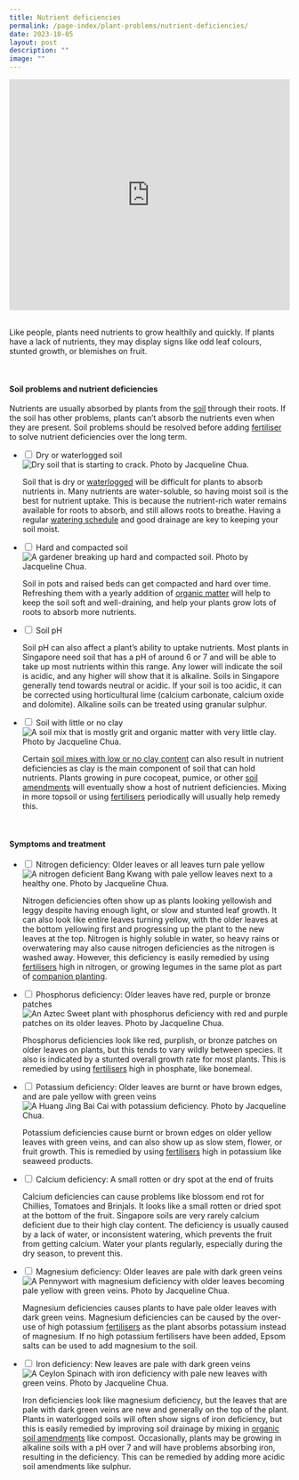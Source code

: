 ```yaml
---
title: Nutrient deficiencies
permalink: /page-index/plant-problems/nutrient-deficiencies/
date: 2023-10-05
layout: post
description: ""
image: ""
---
```

<section>
	<iframe width="100%" height="415" src="https://www.youtube.com/embed/dSfJVuVNB0c?si=n0MWx5ESwqZ2Y0xH" title="YouTube video player" frameborder="0" allow="accelerometer; autoplay; clipboard-write; encrypted-media; gyroscope; picture-in-picture; web-share" allowfullscreen=""></iframe>	<br>
	<br>
	<p>Like people, plants need nutrients to grow healthily and quickly. If plants have a lack of nutrients, they may display signs like odd leaf colours, stunted growth, or blemishes on fruit.</p>
	<br>
</section>

<section>
	<h4>Soil problems and nutrient deficiencies</h4>
	<p>Nutrients are usually absorbed by plants from the <a href="/page-index/horticulture-techniques/soil/">soil</a> through their roots. If the soil has other problems, plants can’t absorb the nutrients even when they are present. Soil problems should be resolved before adding <a href="/page-index/horticulture-techniques/fertilising/">fertiliser</a> to solve nutrient deficiencies over the long term.</p> 
	<ul class="jekyllcodex_accordion">
		<li><input type="checkbox" id="accordion1">
		<label for="accordion1">Dry or waterlogged soil</label><div>
			<img title="Dry soil that is starting to crack. Photo by Jacqueline Chua." src="/images/Horti%20techniques/DryGround_Jacchua.jpg">
			<p>Soil that is dry or <a href="/page-index/plant-problems/waterlogging/">waterlogged</a> will be difficult for plants to absorb nutrients in. Many nutrients are water-soluble, so having moist soil is the best for nutrient uptake. This is because the nutrient-rich water remains available for roots to absorb, and still allows roots to breathe. Having a regular <a href="/page-index/horticulture-techniques/watering/">watering schedule</a> and good drainage are key to keeping your soil moist. </p>
		</div></li>
		<li><input type="checkbox" id="accordion2">
		<label for="accordion2">Hard and compacted soil</label><div>
			<img title="A gardener breaking up hard and compacted soil. Photo by Jacqueline Chua." src="/images/Horti%20techniques/Soil_Breaking_JacChua.jpg"> 
			<p>Soil in pots and raised beds can get compacted and hard over time. Refreshing them with a yearly addition of <a href="/page-index/horticulture-techniques/soil-amendments/">organic matter</a> will help to keep the soil soft and well-draining, and help your plants grow lots of roots to absorb more nutrients.</p> 
		</div></li>
		<li><input type="checkbox" id="accordion3">
		<label for="accordion3">Soil pH</label><div> 
			<p>Soil pH can also affect a plant’s ability to uptake nutrients. Most plants in Singapore need soil that has a pH of around 6 or 7 and will be able to take up most nutrients within this range. Any lower will indicate the soil is acidic, and any higher will show that it is alkaline. Soils in Singapore generally tend towards neutral or acidic. If your soil is too acidic, it can be corrected using horticultural lime (calcium carbonate, calcium oxide and dolomite). Alkaline soils can be treated using granular sulphur.</p> 
		</div></li>
		<li><input type="checkbox" id="accordion4">
		<label for="accordion4">Soil with little or no clay</label><div>
			<img title="A soil mix that is mostly grit and organic matter with very little clay. Photo by Jacqueline Chua." src="/images/Horti%20techniques/Soil_SandySoil_Jacchua.jpg"> 
			<p>Certain <a href="/page-index/horticulture-techniques/soil/">soil mixes with low or no clay content</a> can also result in nutrient deficiencies as clay is the main component of soil that can hold nutrients. Plants growing in pure cocopeat, pumice, or other <a href="/page-index/horticulture-techniques/soil-amendments/">soil amendments</a> will eventually show a host of nutrient deficiencies. Mixing in more topsoil or using <a href="/page-index/horticulture-techniques/fertilising/">fertilisers</a> periodically will usually help remedy this.</p>
		</div></li>
	</ul>
	<br>
</section>

<section>
	<h4>Symptoms and treatment</h4>
	<ul class="jekyllcodex_accordion">
		<li><input type="checkbox" id="accordion5">
		<label for="accordion5">Nitrogen deficiency: Older leaves or all leaves turn pale yellow</label><div>
			<img title="A nitrogen deficient Bang Kwang with pale yellow leaves next to a healthy one. Photo by Jacqueline Chua." src="/images/Plant%20problems/nitrogendeficient_vs_jacquelinechua.jpg">
			<p>Nitrogen deficiencies often show up as plants looking yellowish and leggy despite having enough light, or slow and stunted leaf growth. It can also look like entire leaves turning yellow, with the older leaves at the bottom yellowing first and progressing up the plant to the new leaves at the top. Nitrogen is highly soluble in water, so heavy rains or overwatering may also cause nitrogen deficiencies as the nitrogen is washed away. However, this deficiency is easily remedied by using <a href="/page-index/horticulture-techniques/fertilising/">fertilisers</a> high in nitrogen, or growing legumes in the same plot as part of <a href="/page-index/horticulture-techniques/companion-planting/">companion planting</a>.</p> 
		</div></li>
		<li><input type="checkbox" id="accordion6">
		<label for="accordion6">Phosphorus deficiency: Older leaves have red, purple or bronze patches</label><div>
			<img title="An Aztec Sweet plant with phosphorus deficiency with red and purple patches on its older leaves. Photo by Jacqueline Chua." src="/images/Plant%20problems/NutientDeficient_JacChua%20(1).jpg"> 
			<p>Phosphorus deficiencies look like red, purplish, or bronze patches on older leaves on plants, but this tends to vary wildly between species. It also is indicated by a stunted overall growth rate for most plants. This is remedied by using <a href="/page-index/horticulture-techniques/fertilising/">fertilisers</a> high in phosphate, like bonemeal.</p> 
		</div></li>
		<li><input type="checkbox" id="accordion7">
		<label for="accordion7">Potassium deficiency: Older leaves are burnt or have brown edges, and are pale yellow with green veins </label><div>
			<img title="A Huang Jing Bai Cai with potassium deficiency. Photo by Jacqueline Chua." src="/images/Plant%20problems/SunburnAndChlorosis_JacChua.jpg"> 
			<p>Potassium deficiencies cause burnt or brown edges on older yellow leaves with green veins, and can also show up as slow stem, flower, or fruit growth. This is remedied by using <a href="/page-index/horticulture-techniques/fertilising/">fertilisers</a> high in potassium like seaweed products. </p>
		</div></li>
		<li><input type="checkbox" id="accordion8">
		<label for="accordion8">Calcium deficiency: A small rotten or dry spot at the end of fruits </label><div>
			<img title="" src="">  
			<p>Calcium deficiencies can cause problems like blossom end rot for Chillies, Tomatoes and Brinjals. It looks like a small rotten or dried spot at the bottom of the fruit. Singapore soils are very rarely calcium deficient due to their high clay content. The deficiency is usually caused by a lack of water, or inconsistent watering, which prevents the fruit from getting calcium. Water your plants regularly, especially during the dry season, to prevent this.</p> 
		</div></li>
		<li><input type="checkbox" id="accordion9">
		<label for="accordion9">Magnesium deficiency: Older leaves are pale with dark green veins </label><div>
			<img title="A Pennywort with magnesium deficiency with older leaves becoming pale yellow with green veins. Photo by Jacqueline Chua." src="/images/Plant%20problems/NitrogenDeficient_JacChua%20(3).jpg"> 
			<p>Magnesium deficiencies causes plants to have pale older leaves with dark green veins. Magnesium deficiencies can be caused by the over-use of high potassium <a href="/page-index/horticulture-techniques/fertilising/">fertilisers</a> as the plant absorbs potassium instead of magnesium. If no high potassium fertilisers have been added, Epsom salts can be used to add magnesium to the soil.</p> 
		</div></li>
		<li><input type="checkbox" id="accordion10">
		<label for="accordion10">Iron deficiency: New leaves are pale with dark green veins </label><div>
			<img title="A Ceylon Spinach with iron deficiency with pale new leaves with green veins. Photo by Jacqueline Chua." src="/images/Plant%20problems/NitrogenDeficient_JacChua%20(2).jpg"> 
			<p>Iron deficiencies look like magnesium deficiency, but the leaves that are pale with dark green veins are new and generally on the top of the plant. Plants in waterlogged soils will often show signs of iron deficiency, but this is easily remedied by improving soil drainage by mixing in <a href="/page-index/horticulture-techniques/soil-amendments/">organic soil amendments</a> like compost. Occasionally, plants may be growing in alkaline soils with a pH over 7 and will have problems absorbing iron, resulting in the deficiency. This can be remedied by adding more acidic soil amendments like sulphur. </p>
		</div></li>
	</ul>
</section>